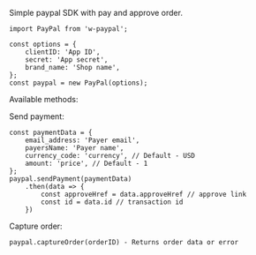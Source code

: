 Simple paypal SDK with pay and approve order.

```
import PayPal from 'w-paypal';

const options = {
    clientID: 'App ID', 
    secret: 'App secret',
    brand_name: 'Shop name',
};
const paypal = new PayPal(options);
```

Available methods:

Send payment:
```
const paymentData = {
    email_address: 'Payer email', 
    payersName: 'Payer name', 
    currency_code: 'currency', // Default - USD
    amount: 'price', // Default - 1
};
paypal.sendPayment(paymentData)
    .then(data => {
        const approveHref = data.approveHref // approve link
        const id = data.id // transaction id
    })   
```

Capture order:
```
paypal.captureOrder(orderID) - Returns order data or error 
```
